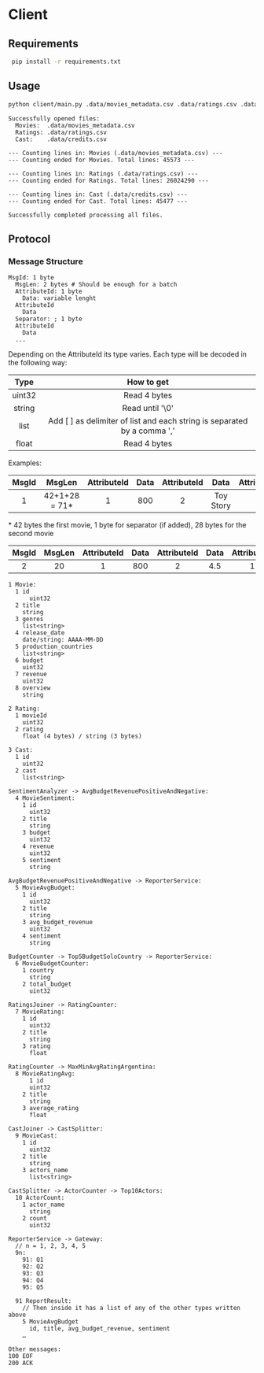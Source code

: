 # Client

## Requirements

```bash
 pip install -r requirements.txt
```

## Usage

```bash
python client/main.py .data/movies_metadata.csv .data/ratings.csv .data/credits.csv
```

```
Successfully opened files:
  Movies:  .data/movies_metadata.csv
  Ratings: .data/ratings.csv
  Cast:    .data/credits.csv

--- Counting lines in: Movies (.data/movies_metadata.csv) ---
--- Counting ended for Movies. Total lines: 45573 ---

--- Counting lines in: Ratings (.data/ratings.csv) ---
--- Counting ended for Ratings. Total lines: 26024290 ---

--- Counting lines in: Cast (.data/credits.csv) ---
--- Counting ended for Cast. Total lines: 45477 ---

Successfully completed processing all files.
```

## Protocol

### Message Structure

```
MsgId: 1 byte
  MsgLen: 2 bytes # Should be enough for a batch
  AttributeId: 1 byte
    Data: variable lenght
  AttributeId
    Data
  Separator: ; 1 byte
  AttributeId
    Data
  ...
```

Depending on the AttributeId its type varies. Each type will be decoded in the following way:

|     Type     |                                 How to get                                 |
| :----------: | :------------------------------------------------------------------------: |
|    uint32    |                                Read 4 bytes                                |
|    string    |                              Read until '\0'                               |
| list<string> | Add \[ \] as delimiter of list and each string is separated by a comma ',' |
|    float     |                                Read 4 bytes                                |

Examples:

| MsgId |     MsgLen     | AttributeId | Data | AttributeId |   Data    | AttributeId |       Data        | AttributeId |    Data    | Separator | AttributeId | Data | AttributeId |     Data     | AttributeId |   Data    | AttributeId |    Data    |
| :---: | :------------: | :---------: | :--: | :---------: | :-------: | :---------: | :---------------: | :---------: | :--------: | :-------: | :---------: | :--: | :---------: | :----------: | :---------: | :-------: | :---------: | :--------: |
|   1   | 42+1+28 = 71\* |      1      | 800  |      2      | Toy Story |      3      | \[comedy,family\] |      4      | 1995-10-30 |     ;     |      1      | 999  |      2      | Random movie |      3      | \[drama\] |      4      | 2000-10-30 |

\* 42 bytes the first movie, 1 byte for separator (if added), 28 bytes for the second movie

| MsgId | MsgLen | AttributeId | Data | AttributeId | Data | AttributeId | Data | AttributeId | Data |
| :---: | :----: | :---------: | :--: | :---------: | :--: | :---------: | :--: | :---------: | :--: |
|   2   |   20   |      1      | 800  |      2      | 4.5  |      1      | 999  |      2      | 3.0  |

```
1 Movie:
  1 id
	  uint32
  2 title
    string
  3 genres
    list<string>
  4 release_date
    date/string: AAAA-MM-DD
  5 production_countries
    list<string>
  6 budget
    uint32
  7 revenue
    uint32
  8 overview
    string

2 Rating:
  1 movieId
    uint32
  2 rating
    float (4 bytes) / string (3 bytes)

3 Cast:
  1 id
    uint32
  2 cast
    list<string>

SentimentAnalyzer -> AvgBudgetRevenuePositiveAndNegative:
  4 MovieSentiment:
    1 id
      uint32
    2 title
      string
    3 budget
      uint32
    4 revenue
      uint32
    5 sentiment
      string

AvgBudgetRevenuePositiveAndNegative -> ReporterService:
  5 MovieAvgBudget:
    1 id
      uint32
    2 title
      string
    3 avg_budget_revenue
      uint32
    4 sentiment
      string

BudgetCounter -> Top5BudgetSoloCountry -> ReporterService:
  6 MovieBudgetCounter:
    1 country
      string
    2 total_budget
      uint32

RatingsJoiner -> RatingCounter:
  7 MovieRating:
    1 id
      uint32
    2 title
      string
    3 rating
      float

RatingCounter -> MaxMinAvgRatingArgentina:
  8 MovieRatingAvg:
	  1 id
      uint32
    2 title
      string
    3 average_rating
      float

CastJoiner -> CastSplitter:
  9 MovieCast:
    1 id
      uint32
    2 title
      string
    3 actors_name
      list<string>

CastSplitter -> ActorCounter -> Top10Actors:
  10 ActorCount:
    1 actor_name
      string
    2 count
      uint32

ReporterService -> Gateway:
  // n = 1, 2, 3, 4, 5
  9n:
    91: Q1
    92: Q2
    93: Q3
    94: Q4
    95: Q5

  91 ReportResult:
    // Then inside it has a list of any of the other types written above
    5 MovieAvgBudget
      id, title, avg_budget_revenue, sentiment
    …

Other messages:
100 EOF
200 ACK

```
